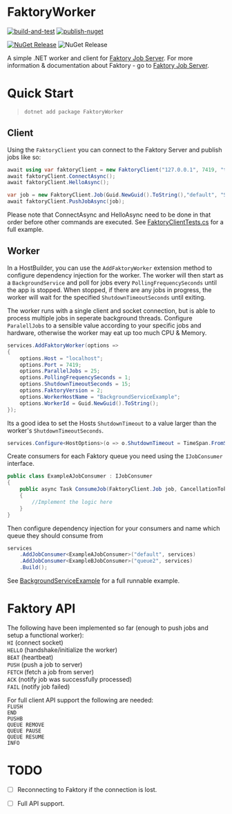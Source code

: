 # FaktoryWorker
[![build-and-test](https://github.com/tpod/FaktoryWorker/actions/workflows/build-and-test.yml/badge.svg)](https://github.com/tpod/FaktoryWorker/actions/workflows/build-and-test.yml)
[![publish-nuget](https://github.com/tpod/FaktoryWorker/actions/workflows/publish-nuget.yml/badge.svg)](https://github.com/tpod/FaktoryWorker/actions/workflows/publish-nuget.yml)

[![NuGet Release](https://img.shields.io/nuget/v/FaktoryWorker)](https://www.nuget.org/packages/FaktoryWorker)
![NuGet Release](https://img.shields.io/badge/dotnet%20version-net6.0%20%7C%20net7.0-blue)

A simple .NET worker and client for [Faktory Job Server](https://github.com/contribsys/faktory). For more information & documentation about Faktory - go to [Faktory Job Server](https://github.com/contribsys/faktory).


# Quick Start

> `dotnet add package FaktoryWorker`

## Client
Using the `FaktoryClient` you can connect to the Faktory Server and publish jobs like so:

```csharp
await using var faktoryClient = new FaktoryClient("127.0.0.1", 7419, "testworker", 2, Guid.NewGuid().ToString());
await faktoryClient.ConnectAsync();
await faktoryClient.HelloAsync();

var job = new FaktoryClient.Job(Guid.NewGuid().ToString(),"default", "SendEmail", new []{"test"});
await faktoryClient.PushJobAsync(job);
```

Please note that ConnectAsync and HelloAsync need to be done in that order before other commands are executed.
See [FaktoryClientTests.cs](https://github.com/tpod/FaktoryWorker/blob/main/Tests/FaktoryClientTests.cs) for a full example. 


## Worker
In a HostBuilder, you can use the `AddFaktoryWorker` extension method to configure dependency injection for the worker. 
The worker will then start as a `BackgroundService` and poll for jobs every `PollingFrequencySeconds` until the app is stopped. When stopped, if there are any jobs in progress, the worker will wait for the specified `ShutdownTimeoutSeconds` until exiting. 

The worker runs with a single client and socket connection, but is able to process multiple jobs in seperate background threads. Configure `ParalellJobs` to a sensible value according to your specific jobs and hardware, otherwise the worker may eat up too much CPU & Memory. 

```csharp
services.AddFaktoryWorker(options =>
{
    options.Host = "localhost";
    options.Port = 7419;
    options.ParallelJobs = 25;
    options.PollingFrequencySeconds = 1;
    options.ShutdownTimeoutSeconds = 15;
    options.FaktoryVersion = 2;
    options.WorkerHostName = "BackgroundServiceExample";
    options.WorkerId = Guid.NewGuid().ToString();
});
```

Its a good idea to set the Hosts `ShutdownTimeout` to a value larger than the worker's `ShutdownTimeoutSeconds`.
```csharp
services.Configure<HostOptions>(o => o.ShutdownTimeout = TimeSpan.FromSeconds(30));
```

Create consumers for each Faktory queue you need using the `IJobConsumer` interface.
```csharp
public class ExampleAJobConsumer : IJobConsumer
{
    public async Task ConsumeJob(FaktoryClient.Job job, CancellationToken cancellationToken = default)
    {
        //Implement the logic here
    }
}
```

Then configure dependency injection for your consumers and name which queue they should consume from
```csharp
services
    .AddJobConsumer<ExampleAJobConsumer>("default", services)
    .AddJobConsumer<ExampleBJobConsumer>("queue2", services)
    .Build();
```


See [BackgroundServiceExample](https://github.com/tpod/FaktoryWorker/tree/main/BackgroundServiceExample) for a full runnable example. 


# Faktory API

The following have been implemented so far (enough to push jobs and setup a functional worker):\
`HI` (connect socket)\
`HELLO` (handshake/initialize the worker)\
`BEAT` (heartbeat)\
`PUSH` (push a job to server)\
`FETCH` (fetch a job from server)\
`ACK` (notify job was successfully processed)\
`FAIL` (notify job failed)

For full client API support the following are needed:\
`FLUSH`\
`END`\
`PUSHB`\
`QUEUE REMOVE`\
`QUEUE PAUSE`\
`QUEUE RESUME`\
`INFO`

# TODO

- [ ] Reconnecting to Faktory if the connection is lost.  
- [ ] Full API support.


